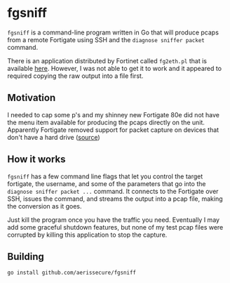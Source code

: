 # fgsniff

`fgsniff` is a command-line program written in Go that will produce pcaps from a remote Fortigate using SSH and the `diagnose sniffer packet` command.

There is an application distributed by Fortinet called `fg2eth.pl` that is available [here](http://kb.fortinet.com/kb/documentLink.do?externalId=11186). However, I was not able to get it to work and it appeared to required copying the raw output into a file first.

## Motivation

I needed to cap some p's and my shinney new Fortigate 80e did not have the menu item available for producing the pcaps directly on the unit. Apparently Fortigate removed support for packet capture on devices that don't have a hard drive ([source](https://www.reddit.com/r/fortinet/comments/6pansn/fortigate_5456_packet_capture_gui/))

## How it works

`fgsniff` has a few command line flags that let you control the target fortigate, the username, and some of the parameters that go into the `diagnose sniffer packet ...` command. It connects to the Fortigate over SSH, issues the command, and streams the output into a pcap file, making the conversion as it goes.

Just kill the program once you have the traffic you need. Eventually I may add some graceful shutdown features, but none of my test pcap files were corrupted by killing this application to stop the capture.

## Building

`go install github.com/aerissecure/fgsniff`